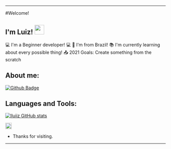 ---------------------------------------------------------------------------------------------------------------
#Welcome!

## I'm Luiz! <img src=https://github.com/TheDudeThatCode/TheDudeThatCode/blob/master/Assets/Earth.gif width="30">

:computer: I'm a Beginner developer! 💻
:house_with_garden: I'm from Brazil!
:books: I'm currently learning about every possible thing!
:outbox_tray: 2021 Goals: Create something from the scratch

## About me:

[![Github Badge](https://img.shields.io/badge/-Github-000?style=flat-square&logo=Github&logoColor=white&link=LINK_GIT)](https://github.com/lluiiz)

## Languages and Tools:

[![lluiiz GitHub stats](https://github-readme-stats.vercel.app/api?username=lluiiz&theme=merko)](https://github.com/lluiiz/github-readme-stats)

<code><img height="20" src="https://img.shields.io/badge/Java-ED8B00?style=for-the-badge&logo=java&logoColor=white" ></code>

- Thanks for visiting.
---------------------------------------------------------------------------------------------------------------